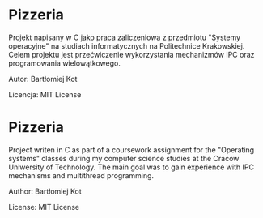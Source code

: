 # Pizzeria 
Projekt napisany w C jako praca zaliczeniowa z przedmiotu "Systemy operacyjne" na studiach informatycznych na Politechnice Krakowskiej.
Celem projektu jest przećwiczenie wykorzystania mechanizmów IPC oraz programowania wielowątkowego. 

Autor: Bartłomiej Kot

Licencja: MIT License

# Pizzeria
Project writen in C as part of a coursework assignment for the "Operating systems" classes during my computer science studies at the Cracow Uniwersity of Technology. 
The main goal was to gain experience with IPC mechanisms and multithread programming. 

Author: Bartłomiej Kot

License: MIT License
